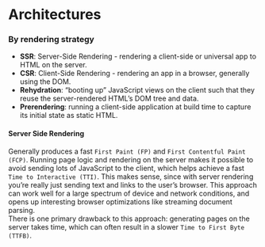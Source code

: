 # Architectures

### By rendering strategy

* **SSR**: Server-Side Rendering - rendering a client-side or universal app to HTML on the server.
* **CSR**: Client-Side Rendering - rendering an app in a browser, generally using the DOM.
* **Rehydration**: “booting up” JavaScript views on the client such that they reuse the server-rendered HTML’s DOM tree and data.
* **Prerendering**: running a client-side application at build time to capture its initial state as static HTML.

#### Server Side Rendering
Generally produces a fast `First Paint (FP)` and `First Contentful Paint (FCP)`. Running page logic and rendering on the server makes it possible to avoid sending lots of JavaScript to the client, which helps achieve a fast `Time to Interactive (TTI)`. This makes sense, since with server rendering you’re really just sending text and links to the user’s browser. This approach can work well for a large spectrum of device and network conditions, and opens up interesting browser optimizations like streaming document parsing.  
There is one primary drawback to this approach: generating pages on the server takes time, which can often result in a slower `Time to First Byte (TTFB)`.  